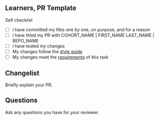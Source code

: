 <!--

You must title your PR like this:

COHORT_NAME | FIRST_NAME LAST_NAME | REPO_NAME

For example,

NW4 | Carol Owen | HTML-CSS-Coursework-Week1

Complete the task list below this message.
If your PR is rejected, check the task list.

-->

## Learners, PR Template

Self checklist

- [ ] I have committed my files one by one, on purpose, and for a reason
- [ ] I have titled my PR with COHORT_NAME | FIRST_NAME LAST_NAME | REPO_NAME
- [ ] I have tested my changes
- [ ] My changes follow the [style guide](https://syllabus.codeyourfuture.io/guides/code-style-guide/)
- [ ] My changes meet the [requirements](./README.md) of this task

## Changelist

Briefly explain your PR.

## Questions

Ask any questions you have for your reviewer.

